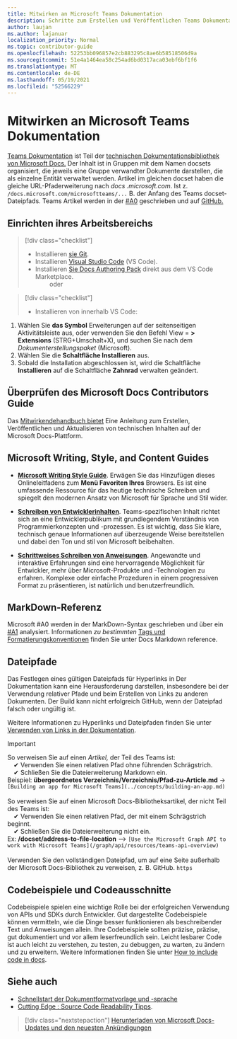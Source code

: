 ```yaml
---
title: Mitwirken an Microsoft Teams Dokumentation
description: Schritte zum Erstellen und Veröffentlichen Teams Dokumentation
author: laujan
ms.author: lajanuar
localization_priority: Normal
ms.topic: contributor-guide
ms.openlocfilehash: 52253bb096857e2cb883295c8ae6b58518506d9a
ms.sourcegitcommit: 51e4a1464ea58c254ad6bd0317aca03ebf6bf1f6
ms.translationtype: MT
ms.contentlocale: de-DE
ms.lasthandoff: 05/19/2021
ms.locfileid: "52566229"
---
```

# <a name="contributing-to-microsoft-teams-documentation"></a>Mitwirken an Microsoft Teams Dokumentation

[Teams Dokumentation](/microsoftteams/platform/overview) ist Teil der [technischen Dokumentationsbibliothek von Microsoft Docs.](https://docs.microsoft.com/) Der Inhalt ist in Gruppen mit dem Namen docsets organisiert, die jeweils eine Gruppe verwandter Dokumente darstellen, die als einzelne Entität verwaltet werden. Artikel im gleichen docset haben die gleiche URL-Pfaderweiterung nach *docs <span></span> .microsoft.com*.  Ist z. `/docs.microsoft.com/microsoftteams/...` B. der Anfang des Teams docset-Dateipfads. Teams Artikel werden in der [#A0](#markdown-reference) geschrieben und auf [GitHub.](https://github.com/MicrosoftDocs/msteams-docs/tree/master/msteams-platform)

## <a name="set-up-your-workspace"></a>Einrichten ihres Arbeitsbereichs

> [!div class="checklist"]
>
> * Installieren [sie Git](https://git-scm.com/book/en/v2/Getting-Started-Installing-Git).
> * Installieren [Visual Studio Code](https://code.visualstudio.com/) (VS Code).
> * Installieren [Sie Docs Authoring Pack](https://marketplace.visualstudio.com/items?itemName=docsmsft.docs-authoring-pack) direkt aus dem VS Code Marketplace.
<br>&emsp;&emsp; oder

> [!div class="checklist"]
>
> * Installieren von innerhalb VS Code:

   1. Wählen Sie **das Symbol** Erweiterungen auf der seitenseitigen Aktivitätsleiste aus, oder verwenden Sie den Befehl View = **> Extensions** (STRG+Umschalt+X), und suchen Sie nach dem *Dokumenterstellungspaket* (Microsoft).
   1. Wählen Sie die **Schaltfläche Installieren** aus.
   1. Sobald die Installation abgeschlossen ist, wird die Schaltfläche **Installieren** auf die Schaltfläche **Zahnrad** verwalten geändert.

## <a name="review-the-microsoft-docs-contributors-guide"></a>Überprüfen des Microsoft Docs Contributors Guide

Das [Mitwirkendehandbuch bietet](/contribute) Eine Anleitung zum Erstellen, Veröffentlichen und Aktualisieren von technischen Inhalten auf der Microsoft Docs-Plattform.

## <a name="microsoft-writing-style-and-content-guides"></a>Microsoft Writing, Style, and Content Guides

* **[Microsoft Writing Style Guide](/style-guide/welcome)**. Erwägen Sie das Hinzufügen dieses Onlineleitfadens zum **Menü Favoriten Ihres** Browsers. Es ist eine umfassende Ressource für das heutige technische Schreiben und spiegelt den modernen Ansatz von Microsoft für Sprache und Stil wider.

* **[Schreiben von Entwicklerinhalten](/style-guide/developer-content/)**. Teams-spezifischen Inhalt richtet sich an eine Entwicklerpublikum mit grundlegendem Verständnis von Programmierkonzepten und -prozessen. Es ist wichtig, dass Sie klare, technisch genaue Informationen auf überzeugende Weise bereitstellen und dabei den Ton und stil von Microsoft beibehalten.

* **[Schrittweises Schreiben von Anweisungen](/style-guide/procedures-instructions/writing-step-by-step-instructions)**. Angewandte und interaktive Erfahrungen sind eine hervorragende Möglichkeit für Entwickler, mehr über Microsoft-Produkte und -Technologien zu erfahren. Komplexe oder einfache Prozeduren in einem progressiven Format zu präsentieren, ist natürlich und benutzerfreundlich.

## <a name="markdown-reference"></a>MarkDown-Referenz

 Microsoft #A0 werden in der MarkDown-Syntax geschrieben und über ein [#A1](https://github.com/lunet-io/markdig) analysiert. Informationen *zu bestimmten* [Tags und Formatierungskonventionen](/contribute/markdown-reference) finden Sie unter Docs Markdown reference.

## <a name="file-paths"></a>Dateipfade

Das Festlegen eines gültigen Dateipfads für Hyperlinks in Der Dokumentation kann eine Herausforderung darstellen, insbesondere bei der Verwendung relativer Pfade und beim Erstellen von Links zu anderen Dokumenten.  Der Build kann nicht erfolgreich GitHub, wenn der Dateipfad falsch oder ungültig ist.

Weitere Informationen zu Hyperlinks und Dateipfaden finden Sie unter [Verwenden von Links in der Dokumentation](/contribute/how-to-write-links).

>[!IMPORTANT]
> So verweisen Sie auf einen *Artikel,* der Teil des Teams ist:<br>
> &emsp;&#x2714; Verwenden Sie einen relativen Pfad ohne führenden Schrägstrich.<br>
> &emsp;&#x2714; Schließen Sie die Dateierweiterung Markdown ein.<br>
>Beispiel:  **übergeordnetes Verzeichnis/Verzeichnis/Pfad-zu-Article.md** -> `[Building an app for Microsoft Teams](../concepts/building-an-app.md)` <br><br>
> So verweisen Sie auf einen  Microsoft Docs-Bibliotheksartikel, der nicht Teil des Teams ist:<br>
> &emsp;&#x2714; Verwenden Sie einen relativen Pfad, der mit einem Schrägstrich beginnt.<br>
> &emsp;&#x2714; Schließen Sie die Dateierweiterung nicht ein. <br> Ex:  **/docset/address-to-file-location** –> `[Use the Microsoft Graph API to work with Microsoft Teams](/graph/api/resources/teams-api-overview)`<br><br>
> Verwenden Sie den vollständigen Dateipfad, um auf eine Seite außerhalb der Microsoft Docs-Bibliothek zu verweisen, z. B. GitHub. `https`<br>

## <a name="code-samples-and-snippets"></a>Codebeispiele und Codeausschnitte

Codebeispiele spielen eine wichtige Rolle bei der erfolgreichen Verwendung von APIs und SDKs durch Entwickler. Gut dargestellte Codebeispiele können vermitteln, wie die Dinge besser funktionieren als beschreibender Text und Anweisungen allein. Ihre Codebeispiele sollten präzise, präzise, gut dokumentiert und vor allem leserfreundlich sein. Leicht lesbarer Code ist auch leicht zu verstehen, zu testen, zu debuggen, zu warten, zu ändern und zu erweitern. Weitere Informationen finden Sie unter [How to include code in docs](/contribute/code-in-docs).

## <a name="see-also"></a>Siehe auch

* [Schnellstart der Dokumentformatvorlage und -sprache](/contribute/style-quick-start)
* [Cutting Edge : Source Code Readability Tipps](/archive/msdn-magazine/2014/october/cutting-edge-source-code-readability-tips).

> [!div class="nextstepaction"]
> [Herunterladen von Microsoft Docs-Updates und den neuesten Ankündigungen](/teamblog)
